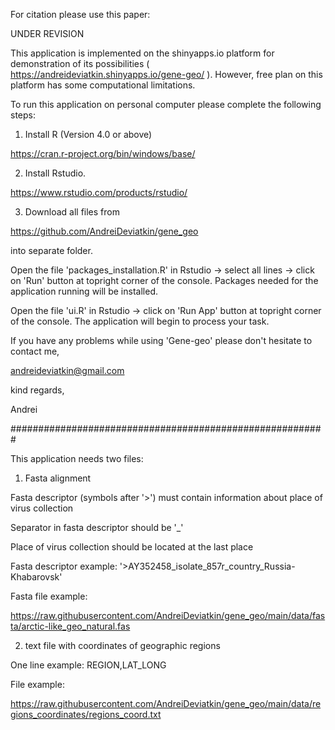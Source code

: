 For citation please use this paper:

UNDER REVISION

This application is implemented on the shinyapps.io platform for demonstration of its possibilities ( https://andreideviatkin.shinyapps.io/gene-geo/ ). However, free plan on this platform has some computational limitations.

To run this application on personal computer please complete the following steps:

1. Install R (Version 4.0 or above)

https://cran.r-project.org/bin/windows/base/

2. Install Rstudio.

https://www.rstudio.com/products/rstudio/


3. Download all files from

https://github.com/AndreiDeviatkin/gene_geo

into separate folder. 

Open the file 'packages_installation.R' in Rstudio -> select all lines -> click on 'Run' button at topright corner of the console. Packages needed for the application running will be installed.

Open the file 'ui.R' in Rstudio -> click on 'Run App' button at topright corner of the console. The application will begin to process your task.

If you have any problems while using 'Gene-geo' please don't hesitate to contact me,

andreideviatkin@gmail.com

kind regards,

Andrei

#########################################################

This application needs two files:

1. Fasta alignment

Fasta descriptor (symbols after '>') must contain information about place of virus collection

Separator in fasta descriptor should be '_'

Place of virus collection should be located at the last place

Fasta descriptor example: '>AY352458_isolate_857r_country_Russia-Khabarovsk'

Fasta file example:

https://raw.githubusercontent.com/AndreiDeviatkin/gene_geo/main/data/fasta/arctic-like_geo_natural.fas

2. text file with coordinates of geographic regions

One line example: REGION,LAT_LONG

File example:

https://raw.githubusercontent.com/AndreiDeviatkin/gene_geo/main/data/regions_coordinates/regions_coord.txt
